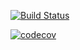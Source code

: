 [![Build Status](https://travis-ci.com/Coms3-Software-Design/Software-Design.svg?branch=master)](https://travis-ci.com/Coms3-Software-Design/Software-Design)


[![codecov](https://codecov.io/gh/Coms3-Software-Design/Software-Design/master/graph/badge.svg)](https://codecov.io/gh/Coms3-Software-Design/Software-Design)
